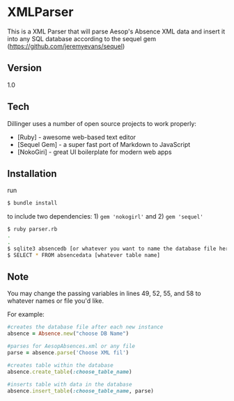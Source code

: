 XMLParser
=========

This is a XML Parser that will parse Aesop's Absence XML data and insert it into any SQL database according to the sequel gem (https://github.com/jeremyevans/sequel)

Version
----

1.0

Tech
-----------

Dillinger uses a number of open source projects to work properly:

* [Ruby] - awesome web-based text editor
* [Sequel Gem] - a super fast port of Markdown to JavaScript
* [NokoGiri] - great UI boilerplate for modern web apps

Installation
--------------

run
```sh
$ bundle install
```
to include two dependencies: 1) `gem 'nokogirl'` and 2) `gem 'sequel'`


```sh
$ ruby parser.rb
.
.
$ sqlite3 absencedb [or whatever you want to name the database file here.  Change like 49 if necessary]
$ SELECT * FROM absencedata [whatever table name]
```

Note
----

You may change the passing variables in lines 49, 52, 55, and 58 to whatever names or file you'd like.

For example:

```ruby
#creates the database file after each new instance
absence = Absence.new("choose DB Name")

#parses for AesopAbsences.xml or any file
parse = absence.parse('Choose XML fil')

#creates table within the database
absence.create_table(:choose_table_name)

#inserts table with data in the database
absence.insert_table(:choose_table_name, parse)
```